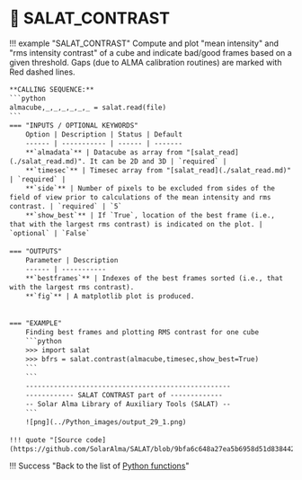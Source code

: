 # :low_brightness: SALAT_CONTRAST

!!! example "SALAT_CONTRAST"
	Compute and plot "mean intensity" and "rms intensity contrast" of a cube and indicate bad/good frames based on a given threshold. Gaps (due to ALMA calibration routines) are marked with Red dashed lines.
	
	**CALLING SEQUENCE:**
	```python
	almacube,_,_,_,_,_,_ = salat.read(file)
	```
	=== "INPUTS / OPTIONAL KEYWORDS"
		Option | Description | Status | Default
		------ | ----------- | ------ | -------
		**`almadata`** | Datacube as array from "[salat_read](./salat_read.md)". It can be 2D and 3D | `required` | 
		**`timesec`** | Timesec array from "[salat_read](./salat_read.md)" | `required` | 
		**`side`** | Number of pixels to be excluded from sides of the field of view prior to calculations of the mean intensity and rms contrast. | `required` | `5`
		**`show_best`** | If `True`, location of the best frame (i.e., that with the largest rms contrast) is indicated on the plot. | `optional` | `False`
	
	=== "OUTPUTS"
		Parameter | Description
		------ | -----------
		**`bestframes`** | Indexes of the best frames sorted (i.e., that with the largest rms contrast).
		**`fig`** | A matplotlib plot is produced.

		
	=== "EXAMPLE"
		Finding best frames and plotting RMS contrast for one cube
		```python
		>>> import salat
		>>> bfrs = salat.contrast(almacube,timesec,show_best=True)
		```	
		```
		---------------------------------------------------
		------------ SALAT CONTRAST part of -------------
		-- Solar Alma Library of Auxiliary Tools (SALAT) --
		```
		![png](../Python_images/output_29_1.png)
	
	!!! quote "[Source code](https://github.com/SolarAlma/SALAT/blob/9bfa6c648a27ea5b6958d51d8384420ec9096642/Python/salat.py#L760)"

!!! Success "Back to the list of [Python functions](../python.md)"